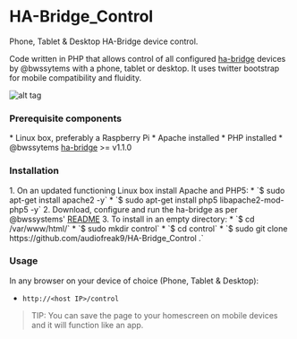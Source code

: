 # HA-Bridge_Control
Phone, Tablet &amp; Desktop HA-Bridge device control.

Code written in PHP that allows control of all configured <a href="https://github.com/bwssytems/ha-bridge/releases">ha-bridge</a> devices by @bwssytems with a phone, tablet or desktop.  It uses twitter bootstrap for mobile compatibility and fluidity.

![alt tag](http://coreyswrite.com/wp-content/uploads/2016/03/X10-Bridge-Control-1.png)

<h3>Prerequisite components</h3>
* Linux box, preferably a Raspberry Pi</li>
* Apache installed</li>
* PHP installed</li>
* @bwssytems <a href="https://github.com/bwssytems/ha-bridge/releases">ha-bridge</a> >= v1.1.0</li>


<h3>Installation</h3>
1. On an updated functioning Linux box install Apache and PHP5:
  * `$ sudo apt-get install apache2 -y`
  * `$ sudo apt-get install php5 libapache2-mod-php5 -y`
2. Download, configure and run the ha-bridge as per @bwssystems' <a href="https://github.com/bwssytems/ha-bridge">README</a> 
3. To install in an empty directory: 
  * `$ cd /var/www/html/`
  * `$ sudo mkdir control`
  * `$ cd control`
  * `$ sudo git clone https://github.com/audiofreak9/HA-Bridge_Control .`

<h3>Usage</h3>
In any browser on your device of choice (Phone, Tablet &amp; Desktop):

* `http://<host IP>/control`

> TIP: You can save the page to your homescreen on mobile devices and it will function like an app.
